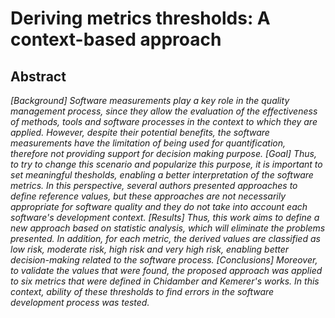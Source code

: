 # Deriving metrics thresholds: A context-based approach

## Abstract
_[Background] Software measurements play a key role in the quality management process, since they allow the evaluation of the effectiveness of methods, tools and software processes in the context to which they are applied. However, despite their potential benefits, the software measurements have the limitation of being used for quantification, therefore not providing support for decision making purpose. [Goal] Thus, to try to change this scenario and popularize this purpose, it is important to set meaningful thesholds, enabling a better interpretation of the software metrics. In this perspective, several authors presented approaches to define reference values, but these approaches are not necessarily appropriate for software quality and they do not take into account each software's development context. [Results] Thus, this work aims to define a new approach based on statistic analysis, which will eliminate the problems presented. In addition, for each metric, the derived values are classified as low risk, moderate risk, high risk and very high risk, enabling better decision-making related to the software process. [Conclusions] Moreover, to validate the values that were found, the proposed approach was applied to six metrics that were defined in Chidamber and Kemerer's works. In this context, ability of these thresholds to find errors in the software development process was tested._


